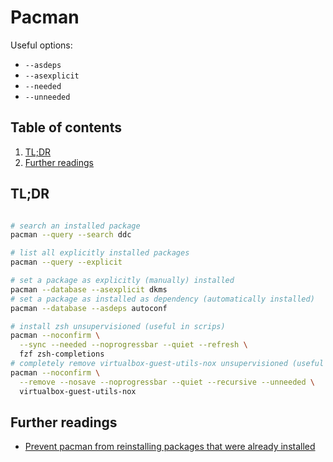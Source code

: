 # Pacman

Useful options:

- `--asdeps`
- `--asexplicit`
- `--needed`
- `--unneeded`

## Table of contents <!-- omit in toc -->

1. [TL;DR](#tldr)
1. [Further readings](#further-readings)

## TL;DR

```sh

# search an installed package
pacman --query --search ddc

# list all explicitly installed packages
pacman --query --explicit

# set a package as explicitly (manually) installed
pacman --database --asexplicit dkms
# set a package as installed as dependency (automatically installed)
pacman --database --asdeps autoconf

# install zsh unsupervisioned (useful in scrips)
pacman --noconfirm \
  --sync --needed --noprogressbar --quiet --refresh \
  fzf zsh-completions
# completely remove virtualbox-guest-utils-nox unsupervisioned (useful in scrips)
pacman --noconfirm \
  --remove --nosave --noprogressbar --quiet --recursive --unneeded \
  virtualbox-guest-utils-nox
```

## Further readings

- [Prevent pacman from reinstalling packages that were already installed]

<!--
  References
  -->

<!-- Others -->
[Prevent pacman from reinstalling packages that were already installed]: https://superuser.com/questions/568967/prevent-pacman-from-reinstalling-packages-that-were-already-installed#568983
